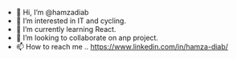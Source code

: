 - 👋 Hi, I’m @hamzadiab
- 👀 I’m interested in IT and cycling.
- 🌱 I’m currently learning React.
- 💞️ I’m looking to collaborate on anp project.
- 📫 How to reach me .. https://www.linkedin.com/in/hamza-diab/ 
